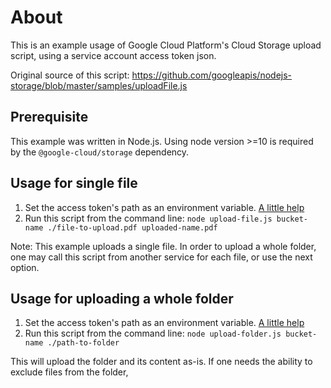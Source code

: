 # About

This is an example usage of Google Cloud Platform's Cloud Storage upload script, using a service account access token json.

Original source of this script: https://github.com/googleapis/nodejs-storage/blob/master/samples/uploadFile.js


## Prerequisite

This example was written in Node.js. Using node version >=10 is required by the `@google-cloud/storage` dependency.

## Usage for single file

1. Set the access token's path as an environment variable. [A little help](https://cloud.google.com/docs/authentication/getting-started#setting_the_environment_variable)
2. Run this script from the command line: `node upload-file.js bucket-name ./file-to-upload.pdf uploaded-name.pdf`

Note: This example uploads a single file. In order to upload a whole folder, one may call this script from another service for each file, or use the next option.

## Usage for uploading a whole folder

1. Set the access token's path as an environment variable. [A little help](https://cloud.google.com/docs/authentication/getting-started#setting_the_environment_variable)
2. Run this script from the command line: `node upload-folder.js bucket-name ./path-to-folder`

This will upload the folder and its content as-is. If one needs the ability to exclude files from the folder, 